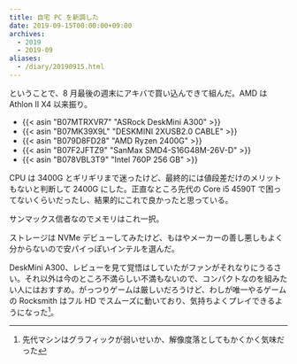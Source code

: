 ```yaml
---
title: 自宅 PC を新調した
date: 2019-09-15T00:00:00+09:00
archives:
  - 2019
  - 2019-09
aliases:
  - /diary/20190915.html
---
```

<!-- {{/* < tweet "1165627522718957568" "mfjt" > */}} -->

<!-- {{/* < tweet "1165628993678147585" "mfjt" > */}} -->

ということで、8 月最後の週末にアキバで買い込んできて組んだ。AMD は Athlon II X4 以来振り。

* {{< asin "B07MTRXVR7" "ASRock DeskMini A300" >}}
* {{< asin "B07MK39X9L" "DESKMINI 2XUSB2.0 CABLE" >}}
* {{< asin "B079D8FD28" "AMD Ryzen 2400G" >}}
* {{< asin "B07F2JFTZ9" "SanMax SMD4-S16G48M-26V-D" >}}
* {{< asin "B078VBL3T9" "Intel 760P 256 GB" >}}

CPU は 3400G とギリギリまで迷ったけど、最終的には値段差だけのメリットもないと判断して 2400G にした。正直なところ先代の Core i5 4590T で困ってないくらいだったし、結果的にこれで良かったと思っている。

サンマックス信者なのでメモリはこれ一択。

ストレージは NVMe デビューしてみたけど、もはやメーカーの善し悪しもよく分からないので安パイっぽいインテルを選んだ。

DeskMini A300、レビューを見て覚悟はしていたがファンがそれなりにうるさい。それ以外は今のところ不満らしい不満もないので、コンパクトなのを組みたい人にはおすすめ。がっつりゲームは厳しいだろうけど、わしが唯一やるゲームの Rocksmith はフル HD でスムーズに動いており、気持ちよくプレイできるようになった[^1]。

[^1]: 先代マシンはグラフィックが弱いせいか、解像度落としてもかくかく気味だった
